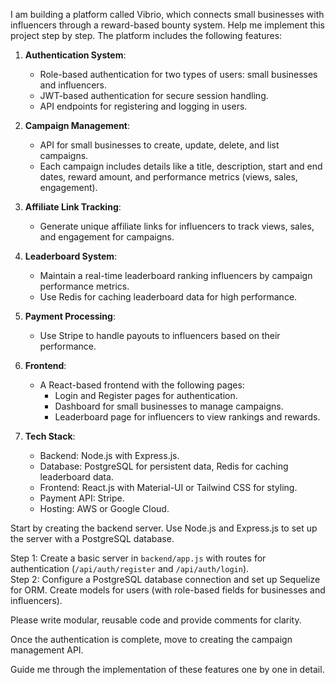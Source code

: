 I am building a platform called Vibrio, which connects small businesses with influencers through a reward-based bounty system. Help me implement this project step by step. The platform includes the following features:

1. **Authentication System**:

   - Role-based authentication for two types of users: small businesses and influencers.
   - JWT-based authentication for secure session handling.
   - API endpoints for registering and logging in users.

2. **Campaign Management**:

   - API for small businesses to create, update, delete, and list campaigns.
   - Each campaign includes details like a title, description, start and end dates, reward amount, and performance metrics (views, sales, engagement).

3. **Affiliate Link Tracking**:

   - Generate unique affiliate links for influencers to track views, sales, and engagement for campaigns.

4. **Leaderboard System**:

   - Maintain a real-time leaderboard ranking influencers by campaign performance metrics.
   - Use Redis for caching leaderboard data for high performance.

5. **Payment Processing**:

   - Use Stripe to handle payouts to influencers based on their performance.

6. **Frontend**:

   - A React-based frontend with the following pages:
     - Login and Register pages for authentication.
     - Dashboard for small businesses to manage campaigns.
     - Leaderboard page for influencers to view rankings and rewards.

7. **Tech Stack**:
   - Backend: Node.js with Express.js.
   - Database: PostgreSQL for persistent data, Redis for caching leaderboard data.
   - Frontend: React.js with Material-UI or Tailwind CSS for styling.
   - Payment API: Stripe.
   - Hosting: AWS or Google Cloud.

Start by creating the backend server. Use Node.js and Express.js to set up the server with a PostgreSQL database.

Step 1: Create a basic server in `backend/app.js` with routes for authentication (`/api/auth/register` and `/api/auth/login`).  
Step 2: Configure a PostgreSQL database connection and set up Sequelize for ORM. Create models for users (with role-based fields for businesses and influencers).

Please write modular, reusable code and provide comments for clarity.

Once the authentication is complete, move to creating the campaign management API.

Guide me through the implementation of these features one by one in detail.
